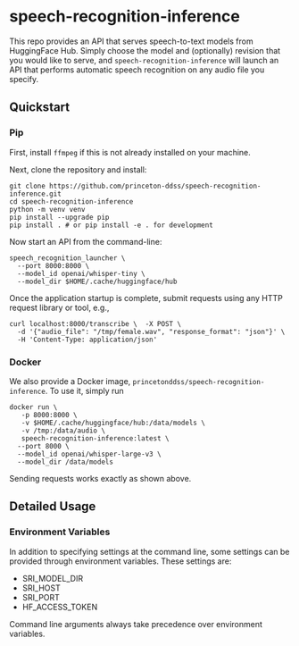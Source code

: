 # speech-recognition-inference
This repo provides an API that serves speech-to-text models from HuggingFace Hub.
Simply choose the model and (optionally) revision that you would like to serve, and
`speech-recognition-inference` will launch an API that performs automatic speech
recognition on any audio file you specify.

## Quickstart

### Pip
First, install `ffmpeg` if this is not already installed on your machine.

Next, clone the repository and install:
```shell
git clone https://github.com/princeton-ddss/speech-recognition-inference.git
cd speech-recognition-inference
python -m venv venv
pip install --upgrade pip
pip install . # or pip install -e . for development
```

Now start an API from the command-line:
```shell
speech_recognition_launcher \
  --port 8000:8000 \
  --model_id openai/whisper-tiny \
  --model_dir $HOME/.cache/huggingface/hub
```

Once the application startup is complete, submit requests using any HTTP request
library or tool, e.g.,
```shell
curl localhost:8000/transcribe \  -X POST \
  -d '{"audio_file": "/tmp/female.wav", "response_format": "json"}' \
  -H 'Content-Type: application/json'
```

### Docker
We also provide a Docker image, `princetonddss/speech-recognition-inference`. To use it,
simply run
```shell
docker run \
   -p 8000:8000 \
   -v $HOME/.cache/huggingface/hub:/data/models \
   -v /tmp:/data/audio \
   speech-recognition-inference:latest \
  --port 8000 \
  --model_id openai/whisper-large-v3 \
  --model_dir /data/models
```

Sending requests works exactly as shown above.


## Detailed Usage

### Environment Variables
In addition to specifying settings at the command line, some settings can be provided through environment variables. These settings are:
- SRI_MODEL_DIR
- SRI_HOST
- SRI_PORT
- HF_ACCESS_TOKEN

Command line arguments always take precedence over environment variables.

